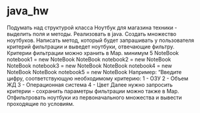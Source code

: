 # java_hw
Подумать над структурой класса Ноутбук для магазина техники - выделить поля и методы. Реализовать в java.
Создать множество ноутбуков.
Написать метод, который будет запрашивать у пользователя критерий фильтрации и выведет ноутбуки, отвечающие фильтру. Критерии фильтрации можно хранить в Map. минимум 5 NoteBook notebook1 = new NoteBook NoteBook notebook2 = new NoteBook NoteBook notebook3 = new NoteBook NoteBook notebook4 = new NoteBook NoteBook notebook5 = new NoteBook
Например: “Введите цифру, соответствующую необходимому критерию: 
1 - ОЗУ
2 - Объем ЖД
3 - Операционная система
4 - Цвет
Далее нужно запросить критерии - сохранить параметры фильтрации можно также в Map.
Отфильтровать ноутбуки из первоначального множества и вывести проходящие по условиям.
